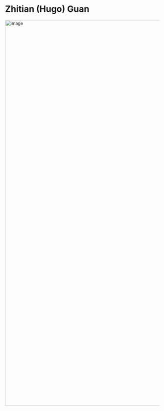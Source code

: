 # Zhitian (Hugo) Guan
<img width="1257" alt="image" src="https://github.com/hugoguan17/ECE444-F2023-Assignment1/assets/144826463/42539f98-2649-487a-8cc2-af04c079e756">
